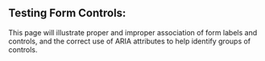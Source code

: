 ## Testing Form Controls:

This page will illustrate proper and improper association of form labels and
controls, and the correct use of ARIA attributes to help identify groups of
controls.
